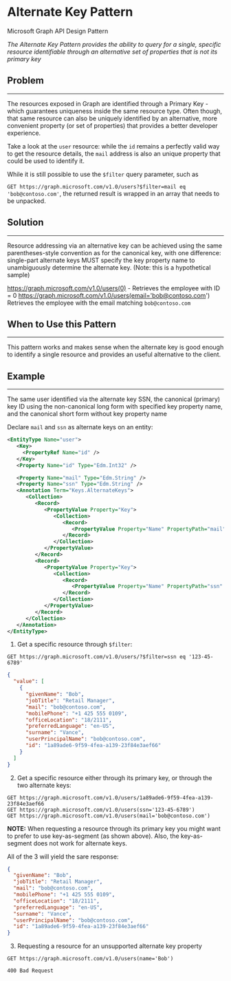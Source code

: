 # Alternate Key Pattern

Microsoft Graph API Design Pattern

_The Alternate Key Pattern provides the ability to query for a single, specific resource identifiable through an alternative set of properties that is not its primary key_

## Problem

---

The resources exposed in Graph are identified through a Primary Key - which guarantees uniqueness inside the same resource type. Often though, that same resource can also be uniquely identified by an alternative, more convenient property (or set of properties) that provides a better developer experience.

Take a look at the `user` resource: while the `id` remains a perfectly valid way to get the resource details, the `mail` address is also an unique property that could be used to identify it.

While it is still possible to use the `$filter` query parameter, such as

`GET https://graph.microsoft.com/v1.0/users?$filter=mail eq 'bob@contoso.com'`, the returned result is wrapped in an array that needs to be unpacked.

## Solution

---

Resource addressing via an alternative key can be achieved using the same parentheses-style convention as for the canonical key, with one difference: single-part alternate keys MUST specify the key property name to unambiguously determine the alternate key. (Note: this is a hypothetical sample)

https://graph.microsoft.com/v1.0/users(0) - Retrieves the employee with ID = 0
https://graph.microsoft.com/v1.0/users(email='bob@contoso.com') Retrieves the employee with the email matching `bob@contoso.com`

## When to Use this Pattern

---

This pattern works and makes sense when the alternate key is good enough to identify a single resource and provides an useful alternative to the client.

## Example

---

The same user identified via the alternate key SSN, the canonical (primary) key ID using the non-canonical long form with specified key property name, and the canonical short form without key property name

Declare `mail` and `ssn` as alternate keys on an entity:

```xml
<EntityType Name="user">
   <Key>
     <PropertyRef Name="id" />
   </Key>
   <Property Name="id" Type="Edm.Int32" />

   <Property Name="mail" Type="Edm.String" />
   <Property Name="ssn" Type="Edm.String" />
   <Annotation Term="Keys.AlternateKeys">
      <Collection>
         <Record>
            <PropertyValue Property="Key">
               <Collection>
                  <Record>
                     <PropertyValue Property="Name" PropertyPath="mail" />
                  </Record>
               </Collection>
            </PropertyValue>
         </Record>
         <Record>
            <PropertyValue Property="Key">
               <Collection>
                  <Record>
                     <PropertyValue Property="Name" PropertyPath="ssn" />
                  </Record>
               </Collection>
            </PropertyValue>
         </Record>
      </Collection>
   </Annotation>
</EntityType>
```

1. Get a specific resource through `$filter`:

```http
GET https://graph.microsoft.com/v1.0/users/?$filter=ssn eq '123-45-6789'
```

```json
{
  "value": [
    {
      "givenName": "Bob",
      "jobTitle": "Retail Manager",
      "mail": "bob@contoso.com",
      "mobilePhone": "+1 425 555 0109",
      "officeLocation": "18/2111",
      "preferredLanguage": "en-US",
      "surname": "Vance",
      "userPrincipalName": "bob@contoso.com",
      "id": "1a89ade6-9f59-4fea-a139-23f84e3aef66"
    }
  ]
}
```

2. Get a specific resource either through its primary key, or through the two alternate keys:

```http
GET https://graph.microsoft.com/v1.0/users/1a89ade6-9f59-4fea-a139-23f84e3aef66
GET https://graph.microsoft.com/v1.0/users(ssn='123-45-6789')
GET https://graph.microsoft.com/v1.0/users(mail='bob@contoso.com')
```

**NOTE:** When requesting a resource through its primary key you might want to prefer to use key-as-segment (as shown above). Also, the key-as-segment does not work for alternate keys.

All of the 3 will yield the sare response:

```json
{
  "givenName": "Bob",
  "jobTitle": "Retail Manager",
  "mail": "bob@contoso.com",
  "mobilePhone": "+1 425 555 0109",
  "officeLocation": "18/2111",
  "preferredLanguage": "en-US",
  "surname": "Vance",
  "userPrincipalName": "bob@contoso.com",
  "id": "1a89ade6-9f59-4fea-a139-23f84e3aef66"
}
```

3. Requesting a resource for an unsupported alternate key property

```http
GET https://graph.microsoft.com/v1.0/users(name='Bob')

400 Bad Request
```
